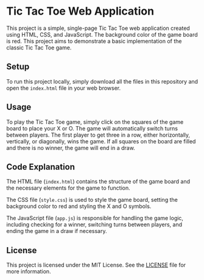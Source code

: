 # Tic Tac Toe Web Application

This project is a simple, single-page Tic Tac Toe web application created using HTML, CSS, and JavaScript. The background color of the game board is red. This project aims to demonstrate a basic implementation of the classic Tic Tac Toe game.

## Setup

To run this project locally, simply download all the files in this repository and open the `index.html` file in your web browser.

## Usage

To play the Tic Tac Toe game, simply click on the squares of the game board to place your X or O. The game will automatically switch turns between players. The first player to get three in a row, either horizontally, vertically, or diagonally, wins the game. If all squares on the board are filled and there is no winner, the game will end in a draw.

## Code Explanation

The HTML file (`index.html`) contains the structure of the game board and the necessary elements for the game to function.

The CSS file (`style.css`) is used to style the game board, setting the background color to red and styling the X and O symbols.

The JavaScript file (`app.js`) is responsible for handling the game logic, including checking for a winner, switching turns between players, and ending the game in a draw if necessary.

## License

This project is licensed under the MIT License. See the [LICENSE](LICENSE) file for more information.